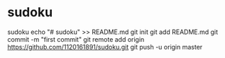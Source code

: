 # sudoku
sudoku
echo "# sudoku" >> README.md
git init
git add README.md
git commit -m "first commit"
git remote add origin https://github.com/1120161891/sudoku.git
git push -u origin master
